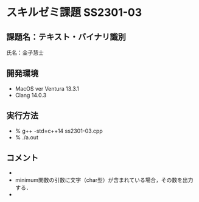 # スキルゼミ課題 SS2301-03

## 課題名：テキスト・バイナリ識別

氏名：金子慧士

## 開発環境

- MacOS ver Ventura 13.3.1
- Clang 14.0.3

## 実行方法

- % g++ -std=c++14 ss2301-03.cpp
- % ./a.out

## コメント

- 
- minimum関数の引数に文字（char型）が含まれている場合，その数を出力する．
- 